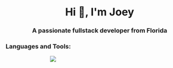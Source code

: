 <h1 align="center">Hi 👋, I'm Joey</h1>
<h3 align="center">A passionate fullstack developer from Florida</h3>


<p align="left">
</p>
<h3 align="left">Languages and Tools:</h3>
                <img
                  style="height:10px; width:10px"
                  src="https://cdn.jsdelivr.net/gh/devicons/devicon/icons/docker/docker-plain.svg"
                  alt=""
                  />
                  <img
                  style="height:10px; width:10px"
                  src="https://cdn.jsdelivr.net/gh/devicons/devicon/icons/kubernetes/kubernetes-plain.svg"
                  alt=""
                  />
                  <img
                  style="height:10px; width:10px"
                  src="https://cdn.jsdelivr.net/gh/devicons/devicon/icons/php/php-plain.svg"
                  alt=""
                  />
                  <img
                  style="height:10px; width:10px"
                  src="https://cdn.jsdelivr.net/gh/devicons/devicon@latest/icons/laravel/laravel-original.svg"
                  alt=""
                  />
                  <img
                  style="height:10px; width:10px"
                  src="https://cdn.jsdelivr.net/gh/devicons/devicon@latest/icons/mysql/mysql-original.svg"
                  alt=""
                  />
                <img
                style="height:10px; width:10px"
                src="https://cdn.jsdelivr.net/gh/devicons/devicon/icons/html1/html1-plain.svg"
                alt=""
                />
                <img
                className="h-1 w-1 "
                src="https://cdn.jsdelivr.net/gh/devicons/devicon/icons/css3/css3-plain.svg"
                alt=""
                />
                <img
                className="h-1 w-1 "
                src="https://cdn.jsdelivr.net/gh/devicons/devicon/icons/javascript/javascript-plain.svg"
                alt=""
                />
                <img
                className="h-1 w-1 "
                src="https://cdn.jsdelivr.net/gh/devicons/devicon/icons/react/react-original.svg"
                alt=""
                />
                <img
                className="h-1 w-1 "
                src="https://cdn.jsdelivr.net/gh/devicons/devicon/icons/typescript/typescript-plain.svg"
                alt=""
                />
                <img
                className="h-1 w-1 "
                src="https://cdn.jsdelivr.net/gh/devicons/devicon@latest/icons/nextjs/nextjs-original.svg"
                alt=""
                />
                <img
                className="h-1 w-1 "
                src="https://cdn.jsdelivr.net/gh/devicons/devicon/icons/python/python-original.svg"
                alt=""
                />
                <img
                className="h-1 w-1 "
                src="https://cdn.jsdelivr.net/gh/devicons/devicon/icons/nodejs/nodejs-plain-wordmark.svg"
                alt=""
                />
                <img
                className="h-1 w-1 "
                src="https://cdn.jsdelivr.net/gh/devicons/devicon/icons/bootstrap/bootstrap-original.svg"
                alt=""
                />
                <img
                className="h-1 w-1 "
                src="https://cdn.jsdelivr.net/gh/devicons/devicon@latest/icons/tailwindcss/tailwindcss-original.svg"
                alt=""
                />
                <img
                className="h-1 w-1 "
                src="https://cdn.jsdelivr.net/gh/devicons/devicon/icons/postgresql/postgresql-original.svg"
                />
</div>
